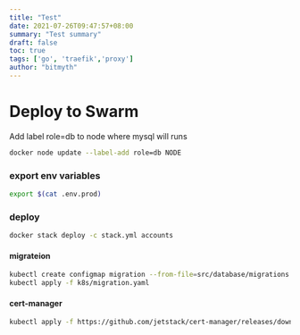 ```yaml
---
title: "Test"
date: 2021-07-26T09:47:57+08:00
summary: "Test summary"
draft: false
toc: true
tags: ['go', 'traefik','proxy']
author: "bitmyth"
---
```


# Deploy to Swarm

Add label role=db to node where mysql will runs
```bash
docker node update --label-add role=db NODE
```

### export env variables
```bash
export $(cat .env.prod)
```
### deploy
```bash
docker stack deploy -c stack.yml accounts
```

#### migrateion
```bash
kubectl create configmap migration --from-file=src/database/migrations
kubectl apply -f k8s/migration.yaml
```

#### cert-manager
```bash
kubectl apply -f https://github.com/jetstack/cert-manager/releases/download/v1.3.1/cert-manager.yaml
```
